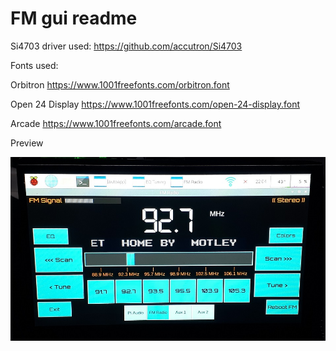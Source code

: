 # FM gui readme

Si4703 driver used: https://github.com/accutron/Si4703

Fonts used:

Orbitron https://www.1001freefonts.com/orbitron.font

Open 24 Display https://www.1001freefonts.com/open-24-display.font

Arcade https://www.1001freefonts.com/arcade.font

Preview

<img src="https://github.com/RickD259/pi4_car_audio/blob/main/images/fm.png">

